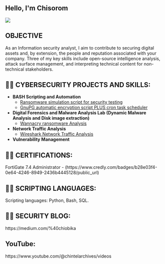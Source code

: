 ## Hello, I'm Chisorom
<a href="https://linkedin.com/in/chisoromobika/"><img src="https://img.shields.io/badge/-LinkedIn-0072b1?&style=for-the-badge&logo=linkedin&logoColor=white" /></a>


## OBJECTIVE
As an Information security analyst, I aim to contribute to securing digital assets and, by extension, the people and reputation associated with your company. Three of my key skills include open-source intelligence analysis, attack surface management, and interpreting technical content for non-technical stakeholders. 



<h2>👨‍💻 CYBERSECURITY PROJECTS AND SKILLS:</h2>

- <b>BASH Scripting and Automation </b>
  - [Ransomware simulation script for security testing ](https://github.com/joshmadakor1/Algorithms-Practice)
  - [GnuPG automatic encryption script PLUS cron task scheduler ](https://github.com/joshmadakor1/Algorithms-Practice)
- <b>Digital Forensics and Malware Analysis Lab (Dynamic Malware Analysis and Disk image extraction) </b>
  - [Wannacry ransomware Analysis](https://github.com/joshmadakor1/4chan-Image-Analysis-Middleware-C964) 
- <b>Network Traffic Analysis</b>
  - [Wireshark Network Traffic Analysis](https://github.com/joshmadakor1/Package-Delivery-Pathfinding-Algorithm)
- <b>Vulnerability Management</b>
  


<h2>👨‍💻 CERTIFICATIONS:</h2>
FortiGate 7.4 Administrator - (https://www.credly.com/badges/b28e03f4-0e64-4246-8949-2436b4445128/public_url)

<h2>👨‍💻 SCRIPTING LANGUAGES:</h2>
Scripting languages: Python, Bash, SQL.

<h2>👨‍💻 SECURITY BLOG:</h2>
 https://medium.com/%40chiobika 
 
<h2> YouTube:</h2>
https://www.youtube.com/@chintelarchives/videos
